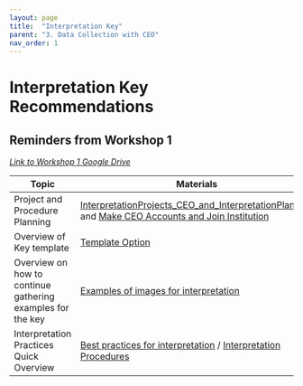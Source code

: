 ```yaml
---
layout: page
title:  "Interpretation Key"
parent: "3. Data Collection with CEO"
nav_order: 1
---
```


# Interpretation Key Recommendations

## Reminders from Workshop 1


[*Link to Workshop 1 Google Drive*](https://drive.google.com/drive/folders/1G9PdSQWQzkpUaXD0BISQ-NT9mfd1l7vM?usp=sharing)



| **Topic** | **Materials** |
|---|---|
| Project and Procedure Planning | [InterpretationProjects_CEO_and_InterpretationPlanning](https://docs.google.com/presentation/d/1B3UEeHB9tPPmkhozLUVLoM6L_SaCyRsOpH6MvLdO5WM/edit?usp=drive_link) and [Make CEO Accounts and Join Institution](https://docs.google.com/presentation/d/1B3UEeHB9tPPmkhozLUVLoM6L_SaCyRsOpH6MvLdO5WM/edit?usp=drive_link) |
| Overview of Key template | [Template Option](https://docs.google.com/document/d/1NtC8SD27o-6qHWA--XFO11_fMT2WUzRG-s7Kpnvhr-c/edit?usp=sharing) |
| Overview on how to continue gathering examples for the key | [Examples of images for interpretation](https://docs.google.com/presentation/d/1-i7fFr6rzjbcj8r4lAcYCOw54IEiVik-1psdN8-Iw_Y/edit?usp=drive_link) |
| Interpretation Practices Quick Overview | [Best practices for interpretation](https://docs.google.com/presentation/d/1c1qLd8eFGWZMoXAn3chOi0h0VlidBnnHKF7Wy1DSQaU/edit?usp=drive_link) / [Interpretation Procedures](https://docs.google.com/document/d/11FwTS1ov9nhVtcYmq3gLTfupqaMnjYGIDafK5ZomPAY/edit?usp=drive_link) |

